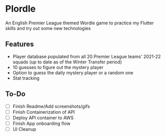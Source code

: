 # Plordle

An English Premier League themed Wordle game to practice my Flutter skills and try out some new technologies

## Features
- Player database populated from all 20 Premier League teams' 2021-22 squads (up to date as of the Winter Transfer period)
- 10 guesses to figure out the mystery player
- Option to guess the daily mystery player or a random one
- Stat tracking

## To-Do
- [ ] Finish Readme/Add screenshots/gifs
- [ ] Finish Containerization of API
- [ ] Deploy API container to AWS
- [ ] Finish App onboarding flow
- [ ] UI Cleanup
